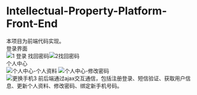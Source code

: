 # Intellectual-Property-Platform-Front-End
本项目为前端代码实现。  
登录界面  
![1 登录](https://user-images.githubusercontent.com/59349853/155118068-276f3e46-c484-4e3b-bff1-436c6ad33585.png)
找回密码![2找回密码](https://user-images.githubusercontent.com/59349853/155118238-cd88b0ee-54e9-40fa-9554-e0ea7bd83393.png)  
个人中心  
![个人中心-个人资料](https://user-images.githubusercontent.com/59349853/155120126-b6983161-2ac3-4cbb-9139-331daafe4e68.png)
![个人中心-修改密码](https://user-images.githubusercontent.com/59349853/155120513-e4e4a5b8-73c3-4dda-9f67-59c57a61d9a0.png)  
![更换手机3](https://user-images.githubusercontent.com/59349853/157408348-a8b24648-401f-4d17-abd0-a53217419536.png)
前后端通过ajax交互通信，包括注册登录、短信验证、获取用户信息、更新个人资料、修改密码、绑定新手机号码。
